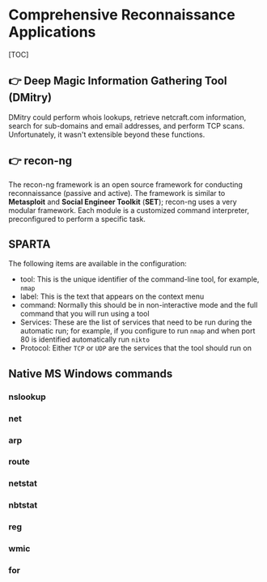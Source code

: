 # Comprehensive Reconnaissance Applications

[TOC]





## 👉 Deep Magic Information Gathering Tool (DMitry)
DMitry could perform whois lookups, retrieve netcraft.com information, search for sub-domains and email addresses, and perform TCP scans. Unfortunately, it wasn't extensible beyond these functions.



## 👉 recon-ng
The recon-ng framework is an open source framework for conducting reconnaissance (passive and active). The framework is similar to **Metasploit** and **Social Engineer Toolkit** (**SET**); recon-ng uses a very modular framework. Each module is a customized command interpreter, preconfigured to perform a specific task.



## SPARTA
The following items are available in the configuration:
- tool: This is the unique identifier of the command-line tool, for example, `nmap`
- label: This is the text that appears on the context menu
- command: Normally this should be in non-interactive mode and the full command that you will run using a tool
- Services: These are the list of services that need to be run during the automatic run; for example, if you configure to run `nmap` and when port 80 is identified automatically run `nikto`
- Protocol: Either `TCP` or `UDP` are the services that the tool should run on



## Native MS Windows commands
### nslookup



### net



### arp



### route



### netstat



### nbtstat

### reg

### wmic

### for